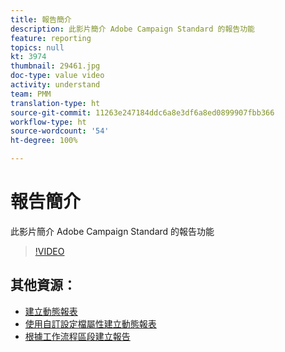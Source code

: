 ```yaml
---
title: 報告簡介
description: 此影片簡介 Adobe Campaign Standard 的報告功能
feature: reporting
topics: null
kt: 3974
thumbnail: 29461.jpg
doc-type: value video
activity: understand
team: PMM
translation-type: ht
source-git-commit: 11263e247184ddc6a8e3df6a8ed0899907fbb366
workflow-type: ht
source-wordcount: '54'
ht-degree: 100%

---
```



# 報告簡介

此影片簡介 Adobe Campaign Standard 的報告功能

>[!VIDEO](https://video.tv.adobe.com/v/29461?quality=12&captions=chi_hant)

## 其他資源：

* [建立動態報表](/help/reporting/creating-a-dynamic-report.md)
* [使用自訂設定檔屬性建立動態報表](/help/reporting/custom-profile-attributes-dynamic-reports.md)
* [根據工作流程區段建立報告](/help/reporting/report-on-workflow-segments.md)
